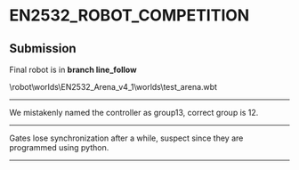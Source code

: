 # EN2532_ROBOT_COMPETITION
## Submission
Final robot is in
**branch line_follow**

\robot\worlds\EN2532_Arena_v4_1\worlds\test_arena.wbt

----

We mistakenly named the controller as group13, correct group is 12.

----

Gates lose synchronization after a while, suspect since they are programmed using python.

----

